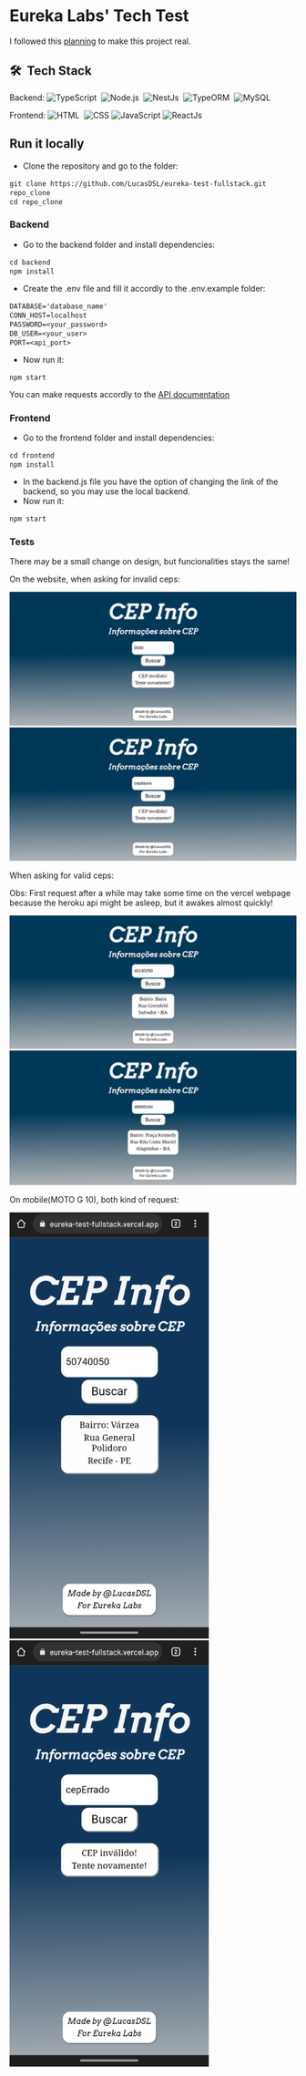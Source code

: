 # Eureka Labs' Tech Test 

I followed this [planning](https://scientific-iridium-246.notion.site/Planning-for-Eureka-s-tech-test-99fe7b24d3a345a1a3bd4f370d7613b2) to make this project real.

## 🛠 &nbsp;Tech Stack
Backend: ![TypeScript](https://img.shields.io/badge/-TypeScript-05122A?style=flat&logo=typescript)&nbsp;
![Node.js](https://img.shields.io/badge/-NodeJs-05122A?style=flat&logo=node.js)&nbsp;
![NestJs](https://img.shields.io/badge/-NestJs-05122A?style=flat&logo=nestjs)&nbsp;
![TypeORM](https://img.shields.io/badge/-TypeORM-05122A?style=flat&logo=typeorm)&nbsp;
![MySQL](https://img.shields.io/badge/-MySQL-05122A?style=flat&logo=mysql)&nbsp;

Frontend: ![HTML](https://img.shields.io/badge/-HTML-05122A?style=flat&logo=HTML5)&nbsp;
![CSS](https://img.shields.io/badge/-CSS-05122A?style=flat&logo=CSS3&logoColor=1572B6)&nbsp;![JavaScript](https://img.shields.io/badge/-JavaScript-05122A?style=flat&logo=javascript)&nbsp;![ReactJs](https://img.shields.io/badge/-React-05122A?style=flat&logo=react)&nbsp;

## Run it locally
- Clone the repository and go to the folder: 
```terminal
git clone https://github.com/LucasDSL/eureka-test-fullstack.git repo_clone
cd repo_clone
```  
### Backend

- Go to the backend folder and install dependencies:  
```terminal
cd backend
npm install 
``` 
- Create the .env file and fill it accordly to the .env.example folder:
```env
DATABASE='database_name'
CONN_HOST=localhost
PASSWORD=<your_password>
DB_USER=<your_user>
PORT=<api_port>
```
- Now run it: 
```terminal 
npm start
```
You can make requests accordly to the [API documentation](https://documenter.getpostman.com/view/16085223/UVyxRts6)

### Frontend 
- Go to the frontend folder and install dependencies:  
```terminal
cd frontend
npm install 
``` 
- In the backend.js file you have the option of changing the link of the backend, so you may use the local backend.
- Now run it: 
```terminal 
npm start
```

### Tests
There may be a small change on design, but funcionalities stays the same!

On the website, when asking for invalid ceps: 
<div>
<img src="./docs/invalidCep.png">
<img src="./docs/invalidCep2.png">
</div>

When asking for valid ceps:

Obs: First request after a while may take some time on the vercel webpage because the heroku api might be asleep, but it awakes almost quickly!
<div>
<img src="./docs/validCep1.png">
<img src="./docs/validCep2.png">
</div>

On mobile(MOTO G 10), both kind of request:
<div >
<img src="./docs/mobile1.png" width="350px">
<img src="./docs/mobile2.png" width="350px">
</div> 